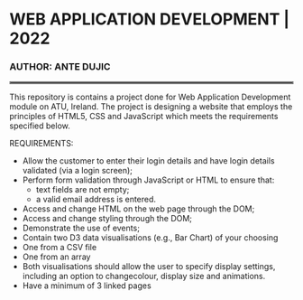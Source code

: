 # WEB APPLICATION DEVELOPMENT | 2022
### AUTHOR: ANTE DUJIC
<hr style="border:2px solid gray"> </hr>

This repository is contains a project done for Web Application Development module on ATU, Ireland. The project is designing a website that employs the principles of HTML5, CSS and JavaScript which meets the requirements specified below.

REQUIREMENTS:
- Allow the customer to enter their login details and have login details validated (via a login screen);
- Perform form validation through JavaScript or HTML to ensure that:
    - text fields are not empty;
    - a valid email address is entered.
- Access and change HTML on the web page through the DOM;
- Access and change styling through the DOM;
- Demonstrate the use of events;
- Contain two D3 data visualisations (e.g., Bar Chart) of your choosing
- One from a CSV file
- One from an array
- Both visualisations should allow the user to specify display settings, including an option to changecolour, display size and animations.
- Have a minimum of 3 linked pages
